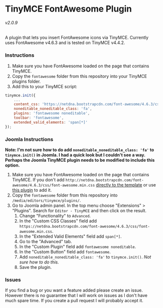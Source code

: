 # TinyMCE FontAwesome Plugin

###### v2.0.9

A plugin that lets you insert FontAwesome icons via TinyMCE. Currently uses FontAwesome v4.6.3 and is tested on TinyMCE v4.4.2.


### Instructions
1. Make sure you have FontAwesome loaded on the page that contains TinyMCE.
2. Copy the `fontawesome` folder from this repository into your TinyMCE plugins folder.
3. Add this to your TinyMCE script:
```js
tinymce.init({
    ...
    content_css: 'https://netdna.bootstrapcdn.com/font-awesome/4.6.3/css/font-awesome.min.css',
    noneditable_noneditable_class: 'fa',
    plugins: 'fontawesome noneditable',
    toolbar: 'fontawesome',
    extended_valid_elements: 'span[*]'
});
```

### Joomla Instructions
**Note: I'm not sure how to do add `noneditable_noneditable_class: 'fa'` to `tinymce.init()` in Joomla. I had a quick look but I couldn't see a way. Perhaps the Joomla TinyMCE plugin needs to be modified to include this option.**

1. Make sure you have FontAwesome loaded on the page that contains TinyMCE. If you don't add `http://netdna.bootstrapcdn.com/font-awesome/4.6.3/css/font-awesome.min.css` [directly to the template](https://docs.joomla.org/J3.x:Adding_JavaScript_and_CSS_to_the_page) or use [this plugin](https://thekrotek.com/joomla-extensions/admin-custom-css) to add it.
2. Copy the `fontawesome` folder from this repository into `/media/editors/tinymce/plugins/`.
3. Go to Joomla admin panel. In the top menu choose "Extensions" > "Plugins". Search for `Editor - TinyMCE` and then click on the result.
    1. Change "Functionality" to `Advanced`.
    2. In the "Custom CSS Classes" field add `https://netdna.bootstrapcdn.com/font-awesome/4.6.3/css/font-awesome.min.css`.
    3. In the "Extended Valid Elements" field add `span[*]`.
    4. Go to the "Advanced" tab.
    5. In the "Custom Plugin" field add `fontawesome noneditable`.
    6. In the "Custom Button" field add `fontawesome`.
    7. Add `noneditable_noneditable_class: 'fa'` to `tinymce.init()`. *Not sure how to do this.*
    8. Save the plugin.

### Issues
If you find a bug or you want a feature added please create an issue. However there is no guarantee that I will work on issues as I don't have much spare time. If you create a pull request I will probably accept it.
